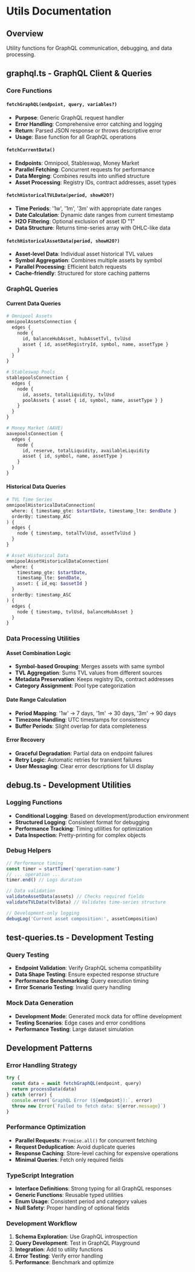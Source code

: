 # Utils Documentation

## Overview
Utility functions for GraphQL communication, debugging, and data processing.

## graphql.ts - GraphQL Client & Queries

### Core Functions

#### `fetchGraphQL(endpoint, query, variables?)`
- **Purpose**: Generic GraphQL request handler
- **Error Handling**: Comprehensive error catching and logging
- **Return**: Parsed JSON response or throws descriptive error
- **Usage**: Base function for all GraphQL operations

#### `fetchCurrentData()`
- **Endpoints**: Omnipool, Stableswap, Money Market
- **Parallel Fetching**: Concurrent requests for performance
- **Data Merging**: Combines results into unified structure
- **Asset Processing**: Registry IDs, contract addresses, asset types

#### `fetchHistoricalTVLData(period, showH2O?)`
- **Time Periods**: '1w', '1m', '3m' with appropriate date ranges
- **Date Calculation**: Dynamic date ranges from current timestamp
- **H2O Filtering**: Optional exclusion of asset ID "1"
- **Data Structure**: Returns time-series array with OHLC-like data

#### `fetchHistoricalAssetData(period, showH2O?)`
- **Asset-level Data**: Individual asset historical TVL values
- **Symbol Aggregation**: Combines multiple assets by symbol
- **Parallel Processing**: Efficient batch requests
- **Cache-friendly**: Structured for store caching patterns

### GraphQL Queries

#### Current Data Queries
```graphql
# Omnipool Assets
omnipoolAssetsConnection {
  edges {
    node {
      id, balanceHubAsset, hubAssetTvl, tvlUsd
      asset { id, assetRegistryId, symbol, name, assetType }
    }
  }
}

# Stableswap Pools  
stablepoolsConnection {
  edges {
    node {
      id, assets, totalLiquidity, tvlUsd
      poolAssets { asset { id, symbol, name, assetType } }
    }
  }
}

# Money Market (AAVE)
aavepoolsConnection {
  edges {
    node {
      id, reserve, totalLiquidity, availableLiquidity
      asset { id, symbol, name, assetType }
    }
  }
}
```

#### Historical Data Queries
```graphql
# TVL Time Series
omnipoolHistoricalDataConnection(
  where: { timestamp_gte: $startDate, timestamp_lte: $endDate }
  orderBy: timestamp_ASC
) {
  edges {
    node { timestamp, totalTvlUsd, assetTvlUsd }
  }
}

# Asset Historical Data
omnipoolAssetHistoricalDataConnection(
  where: { 
    timestamp_gte: $startDate, 
    timestamp_lte: $endDate,
    asset: { id_eq: $assetId }
  }
  orderBy: timestamp_ASC
) {
  edges {
    node { timestamp, tvlUsd, balanceHubAsset }
  }
}
```

### Data Processing Utilities

#### Asset Combination Logic
- **Symbol-based Grouping**: Merges assets with same symbol
- **TVL Aggregation**: Sums TVL values from different sources
- **Metadata Preservation**: Keeps registry IDs, contract addresses
- **Category Assignment**: Pool type categorization

#### Date Range Calculation
- **Period Mapping**: '1w' → 7 days, '1m' → 30 days, '3m' → 90 days
- **Timezone Handling**: UTC timestamps for consistency
- **Buffer Periods**: Slight overlap for data completeness

#### Error Recovery
- **Graceful Degradation**: Partial data on endpoint failures
- **Retry Logic**: Automatic retries for transient failures
- **User Messaging**: Clear error descriptions for UI display

## debug.ts - Development Utilities

### Logging Functions
- **Conditional Logging**: Based on development/production environment
- **Structured Logging**: Consistent format for debugging
- **Performance Tracking**: Timing utilities for optimization
- **Data Inspection**: Pretty-printing for complex objects

### Debug Helpers
```typescript
// Performance timing
const timer = startTimer('operation-name')
// ... operation ...
timer.end() // Logs duration

// Data validation
validateAssetData(assets) // Checks required fields
validateTVLData(tvlData) // Validates time-series structure

// Development-only logging
debugLog('Current asset composition:', assetComposition)
```

## test-queries.ts - Development Testing

### Query Testing
- **Endpoint Validation**: Verify GraphQL schema compatibility
- **Data Shape Testing**: Ensure expected response structure
- **Performance Benchmarking**: Query execution timing
- **Error Scenario Testing**: Invalid query handling

### Mock Data Generation
- **Development Mode**: Generated mock data for offline development
- **Testing Scenarios**: Edge cases and error conditions
- **Performance Testing**: Large dataset simulation

## Development Patterns

### Error Handling Strategy
```typescript
try {
  const data = await fetchGraphQL(endpoint, query)
  return processData(data)
} catch (error) {
  console.error(`GraphQL Error (${endpoint}):`, error)
  throw new Error(`Failed to fetch data: ${error.message}`)
}
```

### Performance Optimization
- **Parallel Requests**: `Promise.all()` for concurrent fetching
- **Request Deduplication**: Avoid duplicate queries
- **Response Caching**: Store-level caching for expensive operations
- **Minimal Queries**: Fetch only required fields

### TypeScript Integration
- **Interface Definitions**: Strong typing for all GraphQL responses
- **Generic Functions**: Reusable typed utilities
- **Enum Usage**: Consistent period and category values
- **Null Safety**: Proper handling of optional fields

### Development Workflow
1. **Schema Exploration**: Use GraphQL introspection
2. **Query Development**: Test in GraphQL Playground
3. **Integration**: Add to utility functions
4. **Error Testing**: Verify error handling
5. **Performance**: Benchmark and optimize